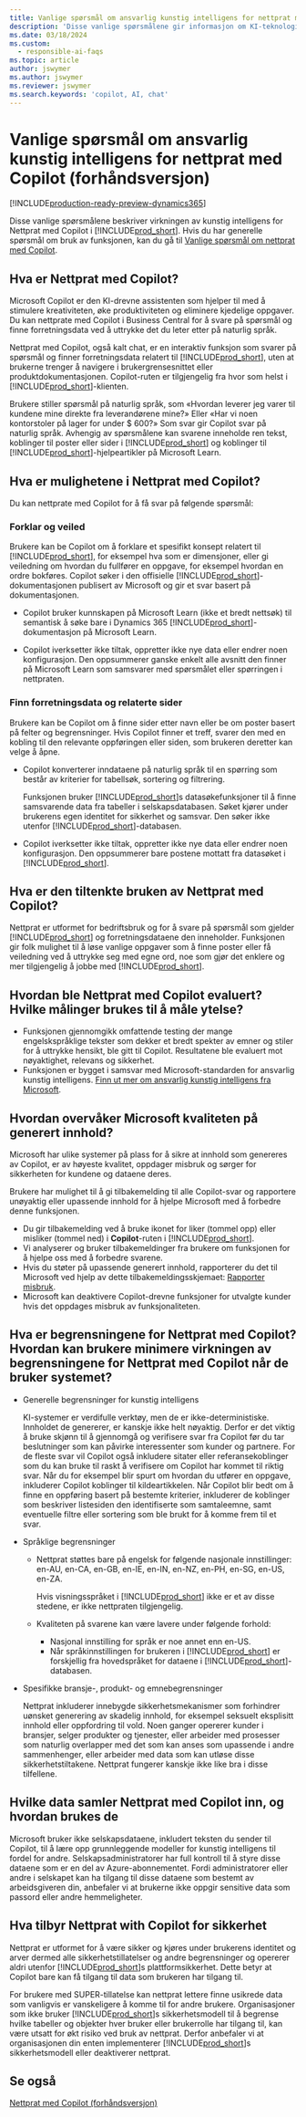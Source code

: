 ```yaml
---
title: Vanlige spørsmål om ansvarlig kunstig intelligens for nettprat med Copilot (forhåndsversjon)
description: 'Disse vanlige spørsmålene gir informasjon om KI-teknologien som brukes for nettprat med Copilot i Business Central. De omfatter viktige vurderinger og detaljer om hvordan kunstig intelligens brukes, hvordan den er testet og evaluert, og eventuelle spesifikke begrensninger.'
ms.date: 03/18/2024
ms.custom:
  - responsible-ai-faqs
ms.topic: article
author: jswymer
ms.author: jswymer
ms.reviewer: jswymer
ms.search.keywords: 'copilot, AI, chat'
---
```

# Vanlige spørsmål om ansvarlig kunstig intelligens for nettprat med Copilot (forhåndsversjon)

[!INCLUDE[production-ready-preview-dynamics365](includes/production-ready-preview-dynamics365.md)]

Disse vanlige spørsmålene beskriver virkningen av kunstig intelligens for Nettprat med Copilot i [!INCLUDE[prod_short](includes/prod_short.md)]. Hvis du har generelle spørsmål om bruk av funksjonen, kan du gå til [Vanlige spørsmål om nettprat med Copilot](chat-with-copilot-faq.md).

## Hva er Nettprat med Copilot?

Microsoft Copilot er den KI-drevne assistenten som hjelper til med å stimulere kreativiteten, øke produktiviteten og eliminere kjedelige oppgaver. Du kan nettprate med Copilot i Business Central for å svare på spørsmål og finne forretningsdata ved å uttrykke det du leter etter på naturlig språk.

Nettprat med Copilot, også kalt chat, er en interaktiv funksjon som svarer på spørsmål og finner forretningsdata relatert til [!INCLUDE[prod_short](includes/prod_short.md)], uten at brukerne trenger å navigere i brukergrensesnittet eller produktdokumentasjonen. Copilot-ruten er tilgjengelig fra hvor som helst i [!INCLUDE[prod_short](includes/prod_short.md)]-klienten.

Brukere stiller spørsmål på naturlig språk, som «Hvordan leverer jeg varer til kundene mine direkte fra leverandørene mine?» Eller «Har vi noen kontorstoler på lager for under $ 600?» Som svar gir Copilot svar på naturlig språk. Avhengig av spørsmålene kan svarene inneholde ren tekst, koblinger til poster eller sider i [!INCLUDE[prod_short](includes/prod_short.md)] og koblinger til [!INCLUDE[prod_short](includes/prod_short.md)]-hjelpeartikler på Microsoft Learn.

## Hva er mulighetene i Nettprat med Copilot?

Du kan nettprate med Copilot for å få svar på følgende spørsmål:

### Forklar og veiled

Brukere kan be Copilot om å forklare et spesifikt konsept relatert til [!INCLUDE[prod_short](includes/prod_short.md)], for eksempel hva som er dimensjoner, eller gi veiledning om hvordan du fullfører en oppgave, for eksempel hvordan en ordre bokføres. Copilot søker i den offisielle [!INCLUDE[prod_short](includes/prod_short.md)]-dokumentasjonen publisert av Microsoft og gir et svar basert på dokumentasjonen.

- Copilot bruker kunnskapen på Microsoft Learn (ikke et bredt nettsøk) til semantisk å søke bare i Dynamics 365 [!INCLUDE[prod_short](includes/prod_short.md)]-dokumentasjon på Microsoft Learn.

- Copilot iverksetter ikke tiltak, oppretter ikke nye data eller endrer noen konfigurasjon. Den oppsummerer ganske enkelt alle avsnitt den finner på Microsoft Learn som samsvarer med spørsmålet eller spørringen i nettpraten.

### Finn forretningsdata og relaterte sider

Brukere kan be Copilot om å finne sider etter navn eller be om poster basert på felter og begrensninger. Hvis Copilot finner et treff, svarer den med en kobling til den relevante oppføringen eller siden, som brukeren deretter kan velge å åpne.

- Copilot konverterer inndataene på naturlig språk til en spørring som består av kriterier for tabellsøk, sortering og filtrering.

  Funksjonen bruker [!INCLUDE[prod_short](includes/prod_short.md)]s datasøkefunksjoner til å finne samsvarende data fra tabeller i selskapsdatabasen. Søket kjører under brukerens egen identitet for sikkerhet og samsvar. Den søker ikke utenfor [!INCLUDE[prod_short](includes/prod_short.md)]-databasen.

- Copilot iverksetter ikke tiltak, oppretter ikke nye data eller endrer noen konfigurasjon. Den oppsummerer bare postene mottatt fra datasøket i [!INCLUDE[prod_short](includes/prod_short.md)]. 

## Hva er den tiltenkte bruken av Nettprat med Copilot?

Nettprat er utformet for bedriftsbruk og for å svare på spørsmål som gjelder [!INCLUDE[prod_short](includes/prod_short.md)] og forretningsdataene den inneholder. Funksjonen gir folk mulighet til å løse vanlige oppgaver som å finne poster eller få veiledning ved å uttrykke seg med egne ord, noe som gjør det enklere og mer tilgjengelig å jobbe med [!INCLUDE[prod_short](includes/prod_short.md)].

## Hvordan ble Nettprat med Copilot evaluert? Hvilke målinger brukes til å måle ytelse?

- Funksjonen gjennomgikk omfattende testing der mange engelskspråklige tekster som dekker et bredt spekter av emner og stiler for å uttrykke hensikt, ble gitt til Copilot. Resultatene ble evaluert mot nøyaktighet, relevans og sikkerhet.
- Funksjonen er bygget i samsvar med Microsoft-standarden for ansvarlig kunstig intelligens. [Finn ut mer om ansvarlig kunstig intelligens fra Microsoft](https://aka.ms/RAI).

## Hvordan overvåker Microsoft kvaliteten på generert innhold?

Microsoft har ulike systemer på plass for å sikre at innhold som genereres av Copilot, er av høyeste kvalitet, oppdager misbruk og sørger for sikkerheten for kundene og dataene deres.

Brukere har mulighet til å gi tilbakemelding til alle Copilot-svar og rapportere unøyaktig eller upassende innhold for å hjelpe Microsoft med å forbedre denne funksjonen. 

- Du gir tilbakemelding ved å bruke ikonet for liker (tommel opp) eller misliker (tommel ned) i **Copilot**-ruten i [!INCLUDE[prod_short](includes/prod_short.md)].
- Vi analyserer og bruker tilbakemeldinger fra brukere om funksjonen for å hjelpe oss med å forbedre svarene.
- Hvis du støter på upassende generert innhold, rapporterer du det til Microsoft ved hjelp av dette tilbakemeldingsskjemaet: [Rapporter misbruk](https://go.microsoft.com/fwlink/?linkid=2249810).
- Microsoft kan deaktivere Copilot-drevne funksjoner for utvalgte kunder hvis det oppdages misbruk av funksjonaliteten.

## Hva er begrensningene for Nettprat med Copilot? Hvordan kan brukere minimere virkningen av begrensningene for Nettprat med Copilot når de bruker systemet?

- Generelle begrensninger for kunstig intelligens

  KI-systemer er verdifulle verktøy, men de er ikke-deterministiske. Innholdet de genererer, er kanskje ikke helt nøyaktig. Derfor er det viktig å bruke skjønn til å gjennomgå og verifisere svar fra Copilot før du tar beslutninger som kan påvirke interessenter som kunder og partnere. For de fleste svar vil Copilot også inkludere sitater eller referansekoblinger som du kan bruke til raskt å verifisere om Copilot har kommet til riktig svar. Når du for eksempel blir spurt om hvordan du utfører en oppgave, inkluderer Copilot koblinger til kildeartikkelen. Når Copilot blir bedt om å finne en oppføring basert på bestemte kriterier, inkluderer de koblinger som beskriver listesiden den identifiserte som samtaleemne, samt eventuelle filtre eller sortering som ble brukt for å komme frem til et svar.

- Språklige begrensninger

  - Nettprat støttes bare på engelsk for følgende nasjonale innstillinger: en-AU, en-CA, en-GB, en-IE, en-IN, en-NZ, en-PH, en-SG, en-US, en-ZA.

    Hvis visningsspråket i [!INCLUDE[prod_short](includes/prod_short.md)] ikke er et av disse stedene, er ikke nettpraten tilgjengelig.

  - Kvaliteten på svarene kan være lavere under følgende forhold:
    - Nasjonal innstilling for språk er noe annet enn en-US.
    - Når språkinnstillingen for brukeren i [!INCLUDE[prod_short](includes/prod_short.md)] er forskjellig fra hovedspråket for dataene i [!INCLUDE[prod_short](includes/prod_short.md)]-databasen.

- Spesifikke bransje-, produkt- og emnebegrensninger

   Nettprat inkluderer innebygde sikkerhetsmekanismer som forhindrer uønsket generering av skadelig innhold, for eksempel seksuelt eksplisitt innhold eller oppfordring til vold. Noen ganger opererer kunder i bransjer, selger produkter og tjenester, eller arbeider med prosesser som naturlig overlapper med det som kan anses som upassende i andre sammenhenger, eller arbeider med data som kan utløse disse sikkerhetstiltakene. Nettprat fungerer kanskje ikke like bra i disse tilfellene.

<!--## What operational factors and settings allow for effective and responsible use of the feature?-->

## Hvilke data samler Nettprat med Copilot inn, og hvordan brukes de

Microsoft bruker ikke selskapsdataene, inkludert teksten du sender til Copilot, til å lære opp grunnleggende modeller for kunstig intelligens til fordel for andre. Selskapsadministratorer har full kontroll til å styre disse dataene som er en del av Azure-abonnementet. Fordi administratorer eller andre i selskapet kan ha tilgang til disse dataene som bestemt av arbeidsgiveren din, anbefaler vi at brukerne ikke oppgir sensitive data som passord eller andre hemmeligheter.

## Hva tilbyr Nettprat with Copilot for sikkerhet

Nettprat er utformet for å være sikker og kjøres under brukerens identitet og arver dermed alle sikkerhetstillatelser og andre begrensninger og opererer aldri utenfor [!INCLUDE[prod_short](includes/prod_short.md)]s plattformsikkerhet. Dette betyr at Copilot bare kan få tilgang til data som brukeren har tilgang til.

For brukere med SUPER-tillatelse kan nettprat lettere finne usikrede data som vanligvis er vanskeligere å komme til for andre brukere. Organisasjoner som ikke bruker [!INCLUDE[prod_short](includes/prod_short.md)]s sikkerhetsmodell til å begrense hvilke tabeller og objekter hver bruker eller brukerrolle har tilgang til, kan være utsatt for økt risiko ved bruk av nettprat. Derfor anbefaler vi at organisasjonen din enten implementerer [!INCLUDE[prod_short](includes/prod_short.md)]s sikkerhetsmodell eller deaktiverer nettprat.

## Se også

[Nettprat med Copilot (forhåndsversjon)](chat-with-copilot.md)

